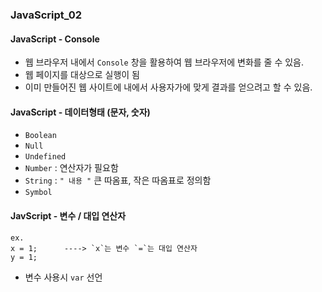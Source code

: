 ### JavaScript_02

#### JavaScript - Console
- 웹 브라우저 내에서 `Console` 창을 활용하여 웹 브라우저에 변화를 줄 수 있음.
- 웹 페이지를 대상으로 실행이 됨
- 이미 만들어진 웹 사이트에 내에서 사용자가에 맞게 결과를 얻으려고 할 수 있음.

#### JavaScript - 데이터형태 (문자, 숫자)
- `Boolean`
- `Null`
- `Undefined`
- `Number` : 연산자가 필요함
- `String` : `" 내용 "` 큰 따옴표, 작은 따옴표로 정의함
- `Symbol`

#### JavScript - 변수 / 대입 연산자
```
ex.
x = 1;      ----> `x`는 변수 `=`는 대입 연산자
y = 1; 
```
- 변수 사용시 `var` 선언